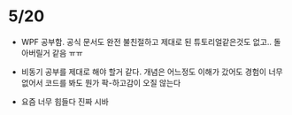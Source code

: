 # 5/20

- WPF 공부함. 공식 문서도 완전 불친절하고 제대로 된 튜토리얼같은것도 없고.. 돌아버릴거 같음 ㅠㅠ
- 비동기 공부를 제대로 해야 할거 같다. 개념은 어느정도 이해가 갔어도 경험이 너무 없어서 코드를 봐도 뭔가 팍-하고감이 오질 않는다


- 요즘 너무 힘들다 진짜 시바